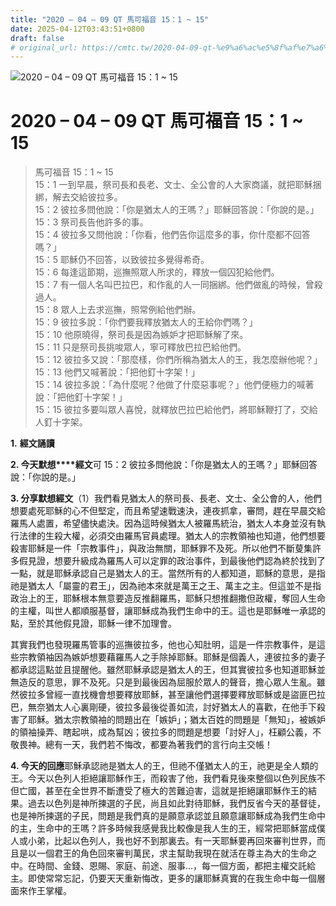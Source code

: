```yaml
---
title: "2020 – 04 – 09 QT 馬可福音 15：1 ~ 15"
date: 2025-04-12T03:43:51+0800
draft: false
# original_url: https://cmtc.tw/2020-04-09-qt-%e9%a6%ac%e5%8f%af%e7%a6%8f%e9%9f%b3-15%ef%bc%9a1-15
---
```


![2020 – 04 – 09 QT 馬可福音 15：1 ~ 15](/images/qt.jpg   "2020 – 04 – 09 QT 馬可福音 15：1 ~ 15")

# 2020 – 04 – 09 QT 馬可福音 15：1 ~ 15

> 馬可福音 15：1 ~ 15  
> 15：1 一到早晨，祭司長和長老、文士、全公會的人大家商議，就把耶穌捆綁，解去交給彼拉多。  
> 15：2 彼拉多問他說：「你是猶太人的王嗎？」耶穌回答說：「你說的是。」  
> 15：3 祭司長告他許多的事。  
> 15：4 彼拉多又問他說：「你看，他們告你這麼多的事，你什麼都不回答嗎？」  
> 15：5 耶穌仍不回答，以致彼拉多覺得希奇。  
> 15：6 每逢這節期，巡撫照眾人所求的，釋放一個囚犯給他們。  
> 15：7 有一個人名叫巴拉巴，和作亂的人一同捆綁。他們做亂的時候，曾殺過人。  
> 15：8 眾人上去求巡撫，照常例給他們辦。  
> 15：9 彼拉多說：「你們要我釋放猶太人的王給你們嗎？」  
> 15：10 他原曉得，祭司長是因為嫉妒才把耶穌解了來。  
> 15：11 只是祭司長挑唆眾人，寧可釋放巴拉巴給他們。  
> 15：12 彼拉多又說：「那麼樣，你們所稱為猶太人的王，我怎麼辦他呢？」  
> 15：13 他們又喊著說：「把他釘十字架！」  
> 15：14 彼拉多說：「為什麼呢？他做了什麼惡事呢？」他們便極力的喊著說：「把他釘十字架！」  
> 15：15 彼拉多要叫眾人喜悅，就釋放巴拉巴給他們，將耶穌鞭打了，交給人釘十字架。

**1.** **經文誦讀**

**2. 今天默想****經文**可 15：2 彼拉多問他說：「你是猶太人的王嗎？」耶穌回答說：「你說的是。」

**3. 分享默想經文**（1）我們看見猶太人的祭司長、長老、文士、全公會的人，他們想要處死耶穌的心不但堅定，而且希望速戰速決，連夜抓拿，審問，趕在早晨交給羅馬人處置，希望儘快處決。因為這時候猶太人被羅馬統治，猶太人本身並沒有執行法律的生殺大權，必須交由羅馬官員處理。猶太人的宗教領袖也知道，他們想要殺害耶穌是一件「宗教事件」，與政治無關，耶穌罪不及死。所以他們不斷蓃集許多假見證，想要升級成為羅馬人可以定罪的政治事件，到最後他們認為終於找到了一點，就是耶穌承認自己是猶太人的王。當然所有的人都知道，耶穌的意思，是指祂是猶太人「屬靈的君王」，因為祂本來就是萬王之王、萬主之主。但這並不是指政治上的王，耶穌根本無意要造反推翻羅馬，耶穌只想推翻撒但政權，奪回人生命的主權，叫世人都順服基督，讓耶穌成為我們生命中的王。這也是耶穌唯一承認的點，至於其他假見證，耶穌一律不加理會。

其實我們也發現羅馬管事的巡撫彼拉多，他也心知肚明，這是一件宗教事件，是這些宗教領袖因為嫉妒想要藉羅馬人之手除掉耶穌。耶穌是個義人，連彼拉多的妻子都承認這點並且提醒他。雖然耶穌承認是猶太人的王，但其實彼拉多也知道耶穌並無造反的意思，罪不及死。只是到最後因為屈服於眾人的聲音，擔心眾人生亂。雖然彼拉多曾經一直找機會想要釋放耶穌，甚至讓他們選擇要釋放耶穌或是盜匪巴拉巴，無奈猶太人心裏剛硬，彼拉多最後從善如流，討好猶太人的喜歡，在他手下殺害了耶穌。猶太宗教領袖的問題出在「嫉妒」；猶太百姓的問題是「無知」，被嫉妒的領袖操弄、瞎起哄，成為幫凶；彼拉多的問題是想要「討好人」，枉顧公義，不敬畏神。總有一天，我們若不悔改，都要為著我們的言行向主交帳！

**4. 今天的回應**耶穌承認祂是猶太人的王，但祂不僅猶太人的王，祂更是全人類的王。今天以色列人拒絕讓耶穌作王，而殺害了他，我們看見後來整個以色列民族不但亡國，甚至在全世界不斷遭受了極大的苦難迫害，這就是拒絕讓耶穌作王的結果。過去以色列是神所揀選的子民，尚且如此對待耶穌，我們反省今天的基督徒，也是神所揀選的子民，問題是我們真的是願意承認並且願意讓耶穌成為我們生命中的主，生命中的王嗎？許多時候我感覺我比較像是我人生的王，經常把耶穌當成僕人或小弟，比起以色列人，我也好不到那裏去。有一天耶穌要再回來審判世界，而且是以一個君王的角色回來審判萬民，求主幫助我現在就活在尊主為大的生命之中。在時間、金錢、恩賜、家庭、前途、服事…，每一個方面，都把主權交託給主。即使常常忘記，仍要天天重新悔改，更多的讓耶穌真實的在我生命中每一個層面來作王掌權。